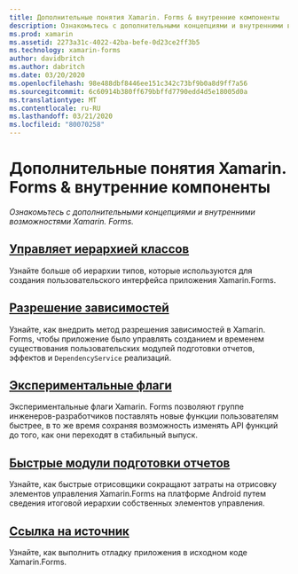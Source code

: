```yaml
---
title: Дополнительные понятия Xamarin. Forms & внутренние компоненты
description: Ознакомьтесь с дополнительными концепциями и внутренними возможностями Xamarin.Forms.
ms.prod: xamarin
ms.assetid: 2273a31c-4022-42ba-befe-0d23ce2ff3b5
ms.technology: xamarin-forms
author: davidbritch
ms.author: dabritch
ms.date: 03/20/2020
ms.openlocfilehash: 98e488dbf8446ee151c342c73bf9b0a8d9ff7a56
ms.sourcegitcommit: 6c60914b380ff679bbffd7790edd4d5e18005d0a
ms.translationtype: MT
ms.contentlocale: ru-RU
ms.lasthandoff: 03/21/2020
ms.locfileid: "80070258"
---
```

# <a name="xamarinforms-advanced-concepts--internals"></a>Дополнительные понятия Xamarin. Forms & внутренние компоненты

_Ознакомьтесь с дополнительными концепциями и внутренними возможностями Xamarin. Forms._

## <a name="controls-class-hierarchy"></a>[Управляет иерархией классов](class-hierarchy.md)

Узнайте больше об иерархии типов, которые используются для создания пользовательского интерфейса приложения Xamarin.Forms.

## <a name="dependency-resolution"></a>[Разрешение зависимостей](dependency-resolution.md)

Узнайте, как внедрить метод разрешения зависимостей в Xamarin. Forms, чтобы приложение было управлять созданием и временем существования пользовательских модулей подготовки отчетов, эффектов и `DependencyService` реализаций.

## <a name="experimental-flags"></a>[Экспериментальные флаги](experimental-flags.md)

Экспериментальные флаги Xamarin. Forms позволяют группе инженеров-разработчиков поставлять новые функции пользователям быстрее, в то же время сохраняя возможность изменять API функций до того, как они переходят в стабильный выпуск.

## <a name="fast-renderers"></a>[Быстрые модули подготовки отчетов](fast-renderers.md)

Узнайте, как быстрые отрисовщики сокращают затраты на отрисовку элементов управления Xamarin.Forms на платформе Android путем сведения итоговой иерархии собственных элементов управления.

## <a name="source-link"></a>[Ссылка на источник](sourcelink.md)

Узнайте, как выполнить отладку приложения в исходном коде Xamarin.Forms.
